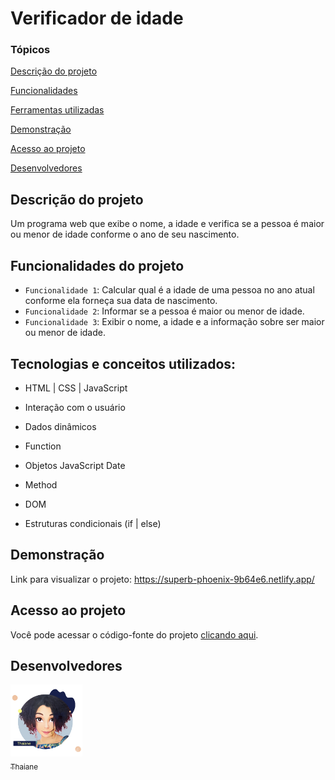 # Verificador de idade

### Tópicos 

[Descrição do projeto](#descrição-do-projeto)

[Funcionalidades](#funcionalidades-do-projeto)

[Ferramentas utilizadas](#tecnologias-e-conceitos-utilizados)

[Demonstração](#demonstração)

[Acesso ao projeto](#acesso-ao-projeto)

[Desenvolvedores](#desenvolvedores)

## Descrição do projeto
Um programa web que exibe o nome, a idade e verifica se a pessoa é maior ou menor de idade conforme o ano de seu nascimento.

## Funcionalidades do projeto

- `Funcionalidade 1`: Calcular qual é a idade de uma pessoa no ano atual conforme ela forneça sua data de nascimento.
- `Funcionalidade 2`: Informar se a pessoa é maior ou menor de idade.
- `Funcionalidade 3`: Exibir o nome, a idade e a informação sobre ser maior ou menor de idade.

## Tecnologias e conceitos utilizados:
- HTML | CSS | JavaScript

- Interação com o usuário
- Dados dinâmicos
- Function
- Objetos JavaScript Date
- Method
- DOM
- Estruturas condicionais (if | else)

## Demonstração

Link para visualizar o projeto: https://superb-phoenix-9b64e6.netlify.app/

## Acesso ao projeto

Você pode acessar o código-fonte do projeto <a href="https://github.com/thaianealm/verificador-de-idade">clicando aqui</a>.

## Desenvolvedores

[<img src="./assets/img/Thaiane.png" width=115><br><sub>Thaiane</sub>](https://github.com/thaianealm)
